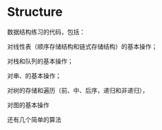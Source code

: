 # Structure

数据结构练习的代码，包括：

对线性表（顺序存储结构和链式存储结构）的基本操作；

对栈和队列的基本操作；

对串、的基本操作；

对树的存储和遍历（前、中、后序，递归和非递归），

对图的基本操作

还有几个简单的算法
